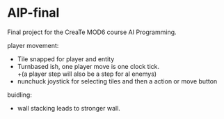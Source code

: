 # AIP-final

Final project for the CreaTe MOD6 course AI Programming.

player movement:
<ul>
 <li>Tile snapped for player and entity <br></li>
 <li>Turnbased ish, one player move is one clock tick. <br>
      +(a player step will also be a step for al enemys)   
  <li>nunchuck joystick for selecting tiles and then a action or move button   
</ul>

buidling:
<ul>
  <li>wall stacking leads to stronger wall.

<ul>
